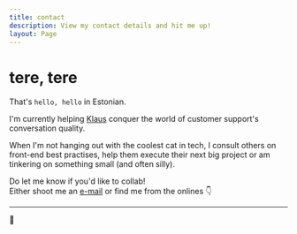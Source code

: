 ```yaml
---
title: contact
description: View my contact details and hit me up!
layout: Page
---
```


# tere, tere

That's `hello, hello` in Estonian.

I'm currently helping [Klaus](https://klausapp.com) conquer
the world of customer support's conversation quality.

When I'm not hanging out with the coolest cat in tech,
I consult others on front-end best practises, help them
execute their next big project or am tinkering on something small (and often silly).

Do let me know if you'd like to collab!\
Either shoot me an [e-mail](mailto:write@andreasvirkus.me) or find me from the onlines 👇

---

🖖
